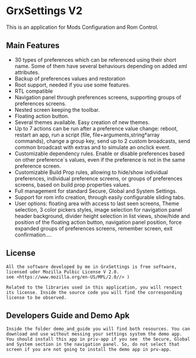 # GrxSettings V2

This is an application for Mods Configuration and Rom Control. 

## Main Features

* 30 types of preferences which can be referenced using their short name. Some of them have several behaviours depending on added xml attributes.
* Backup of preferences values and restoration
* Root support, needed if you use some features. 
* RTL compatible 
* Navigation panel through preferences screens, supporting groups of preferences screens.
* Nested screen keeping the toolbar.
* Floating action button.
* Several themes available. Easy creation of new themes. 
* Up to 7 actions can be run after a preference value change: reboot, restart an app, run a script (file, file+arguments,string*array commands), change a group key, send up to 2 custom broadcasts, send common broadcast with extras and to simulate an onclick event. 
* Customizable dependency rules. Enable or disable preferences based on other preference´s values, even if the preference is not in the same preference screen.
* Customizable Build Prop rules, allowing to hide/show individual preferences, individual preference screens, or groups of preferences screens, based on build prop properties values.
* Full management for standard Secure, Global and System Settings.
* Support for rom info creation, through easily configurable sliding tabs.
* User options: floating area with access to last seen screens, Theme selection, 3 color pickers styles, image selection for navigation panel header background, divider height selection in list views, show/hide and position of the floating action button, navigation panel position, force expanded groups of preferences screens, remember screen, exit confirmation….

## License

    All the software developed by me in GrxSettings is free software, licensed uder Mozilla Pulbic License V 2.0. 
    see <https://www.mozilla.org/en-US/MPL/2.0//> )
	
	Related to the libraries used in this application, you will respect its license. Inside the source code you will find the corresponding license to be observed.

## Developers Guide and Demo Apk

	Inside the folder demo_and_guide you will find both resources. You can download and use without messing your settings system the demo app. You should install this app in priv-app if you see  the Secure, Global and System section in the navigation panel. So, do not select that screen if you are not going to install the demo app in prv-app.

	